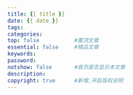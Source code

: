 ```yaml
---
title: {{ title }}
date: {{ date }}
tags:
categories:
top: false           #置顶文章
essential: false     #精品文章
keywords:
password:
notshow: false       #首页是否显示本文章
description:
copyright: true      #新增,开启版权说明
---
```

